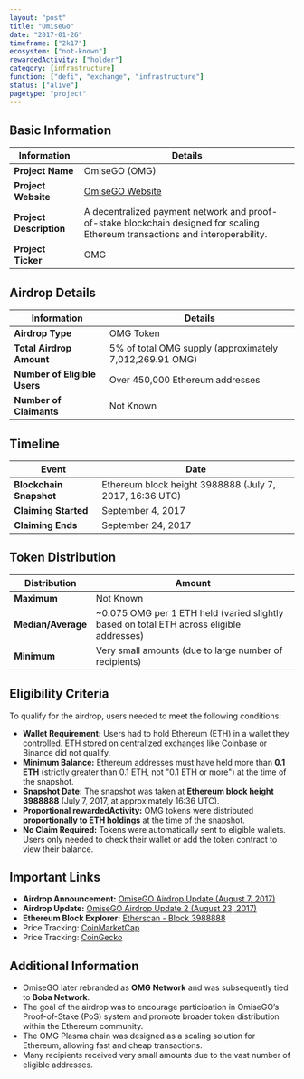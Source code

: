 ```yaml
---
layout: "post"
title: "OmiseGo"
date: "2017-01-26"
timeframe: ["2k17"]
ecosystem: ["not-known"]
rewardedActivity: ["holder"]
category: [infrastructure]
function: ["defi", "exchange", "infrastructure"]
status: ["alive"]
pagetype: "project"
---
```


## Basic Information

| Information             | Details                                                                                                                        |
| ----------------------- | ------------------------------------------------------------------------------------------------------------------------------ |
| **Project Name**        | OmiseGO (OMG)                                                                                                                  |
| **Project Website**     | [OmiseGO Website](https://www.omise.co/omisego-airdrop-update)                                                                 |
| **Project Description** | A decentralized payment network and proof-of-stake blockchain designed for scaling Ethereum transactions and interoperability. |
| **Project Ticker**      | OMG                                                                                                                            |

## Airdrop Details

| Information                  | Details                                                 |
| ---------------------------- | ------------------------------------------------------- |
| **Airdrop Type**             | OMG Token                                               |
| **Total Airdrop Amount**     | 5% of total OMG supply (approximately 7,012,269.91 OMG) |
| **Number of Eligible Users** | Over 450,000 Ethereum addresses                         |
| **Number of Claimants**      | Not Known                                               |

## Timeline

| Event                   | Date                                                    |
| ----------------------- | ------------------------------------------------------- |
| **Blockchain Snapshot** | Ethereum block height 3988888 (July 7, 2017, 16:36 UTC) |
| **Claiming Started**    | September 4, 2017                                       |
| **Claiming Ends**       | September 24, 2017                                      |

## Token Distribution

| Distribution       | Amount                                                                                   |
| ------------------ | ---------------------------------------------------------------------------------------- |
| **Maximum**        | Not Known                                                                                |
| **Median/Average** | ~0.075 OMG per 1 ETH held (varied slightly based on total ETH across eligible addresses) |
| **Minimum**        | Very small amounts (due to large number of recipients)                                   |

## Eligibility Criteria

To qualify for the airdrop, users needed to meet the following conditions:

- **Wallet Requirement:** Users had to hold Ethereum (ETH) in a wallet they controlled. ETH stored on centralized exchanges like Coinbase or Binance did not qualify.
- **Minimum Balance:** Ethereum addresses must have held more than **0.1 ETH** (strictly greater than 0.1 ETH, not "0.1 ETH or more") at the time of the snapshot.
- **Snapshot Date:** The snapshot was taken at **Ethereum block height 3988888** (July 7, 2017, at approximately 16:36 UTC).
- **Proportional rewardedActivity:** OMG tokens were distributed **proportionally to ETH holdings** at the time of the snapshot.
- **No Claim Required:** Tokens were automatically sent to eligible wallets. Users only needed to check their wallet or add the token contract to view their balance.

## Important Links

- **Airdrop Announcement:** [OmiseGO Airdrop Update (August 7, 2017)](https://www.omise.co/omisego-airdrop-update)
- **Airdrop Update:** [OmiseGO Airdrop Update 2 (August 23, 2017)](https://www.omise.co/omisego-airdrop-update-2)
- **Ethereum Block Explorer:** [Etherscan - Block 3988888](https://etherscan.io/block/3988888)
- Price Tracking: [CoinMarketCap](https://coinmarketcap.com/currencies/omg-network/)
- Price Tracking: [CoinGecko](https://www.coingecko.com/en/coins/omg-network)

## Additional Information

- OmiseGO later rebranded as **OMG Network** and was subsequently tied to **Boba Network**.
- The goal of the airdrop was to encourage participation in OmiseGO’s Proof-of-Stake (PoS) system and promote broader token distribution within the Ethereum community.
- The OMG Plasma chain was designed as a scaling solution for Ethereum, allowing fast and cheap transactions.
- Many recipients received very small amounts due to the vast number of eligible addresses.
